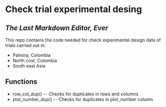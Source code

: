 # Check trial experimental desing
## _The Last Markdown Editor, Ever_

This repo contains the code needed for check experimental design data of trials
carried out in: 
- Palmira, Colombia
- North cost, Colombia
- South east Asia

## Functions

- row_col_dup()
-- Checks for duplicates in rows and columns
- plot_number_dup()
-- Checks for duplicates in plot_number column
